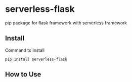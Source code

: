 serverless-flask
==========

pip package for flask framework with serverless framework

## Install

Command to install

```
pip install serverless-flask
```

## How to Use

